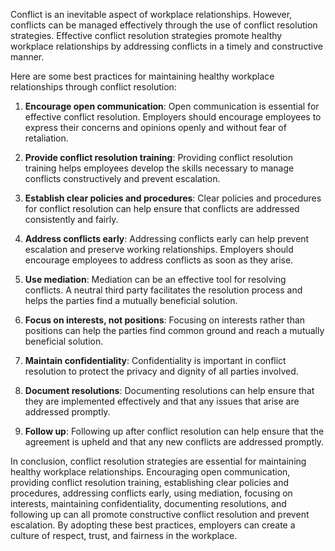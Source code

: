 

Conflict is an inevitable aspect of workplace relationships. However, conflicts can be managed effectively through the use of conflict resolution strategies. Effective conflict resolution strategies promote healthy workplace relationships by addressing conflicts in a timely and constructive manner.

Here are some best practices for maintaining healthy workplace relationships through conflict resolution:

1. **Encourage open communication**: Open communication is essential for effective conflict resolution. Employers should encourage employees to express their concerns and opinions openly and without fear of retaliation.

2. **Provide conflict resolution training**: Providing conflict resolution training helps employees develop the skills necessary to manage conflicts constructively and prevent escalation.

3. **Establish clear policies and procedures**: Clear policies and procedures for conflict resolution can help ensure that conflicts are addressed consistently and fairly.

4. **Address conflicts early**: Addressing conflicts early can help prevent escalation and preserve working relationships. Employers should encourage employees to address conflicts as soon as they arise.

5. **Use mediation**: Mediation can be an effective tool for resolving conflicts. A neutral third party facilitates the resolution process and helps the parties find a mutually beneficial solution.

6. **Focus on interests, not positions**: Focusing on interests rather than positions can help the parties find common ground and reach a mutually beneficial solution.

7. **Maintain confidentiality**: Confidentiality is important in conflict resolution to protect the privacy and dignity of all parties involved.

8. **Document resolutions**: Documenting resolutions can help ensure that they are implemented effectively and that any issues that arise are addressed promptly.

9. **Follow up**: Following up after conflict resolution can help ensure that the agreement is upheld and that any new conflicts are addressed promptly.

In conclusion, conflict resolution strategies are essential for maintaining healthy workplace relationships. Encouraging open communication, providing conflict resolution training, establishing clear policies and procedures, addressing conflicts early, using mediation, focusing on interests, maintaining confidentiality, documenting resolutions, and following up can all promote constructive conflict resolution and prevent escalation. By adopting these best practices, employers can create a culture of respect, trust, and fairness in the workplace.
